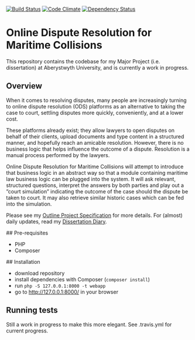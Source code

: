 [![Build Status](https://travis-ci.org/ChrisBAshton/major-project.svg?branch=master)](https://travis-ci.org/ChrisBAshton/major-project) [![Code Climate](https://codeclimate.com/github/ChrisBAshton/major-project/badges/gpa.svg)](https://codeclimate.com/github/ChrisBAshton/major-project) [![Dependency Status](https://gemnasium.com/ChrisBAshton/major-project.svg)](https://gemnasium.com/ChrisBAshton/major-project)

# Online Dispute Resolution for Maritime Collisions
This repository contains the codebase for my Major Project (i.e. dissertation) at Aberystwyth University, and is currently a work in progress.

## Overview

When it comes to resolving disputes, many people are increasingly turning to online dispute resolution (ODS) platforms as an alternative to taking the case to court, settling disputes more quickly, conveniently, and at a lower cost.

These platforms already exist; they allow lawyers to open disputes on behalf of their clients, upload documents and type content in a structured manner, and hopefully reach an amicable resolution. However, there is no business logic that helps influence the outcome of a dispute. Resolution is a manual process performed by the lawyers.

Online Dispute Resolution for Maritime Collisions will attempt to introduce that business logic in an abstract way so that a module containing maritime law business logic can be plugged into the system. It will ask relevant, structured questions, interpret the answers by both parties and play out a ”court simulation” indicating the outcome of the case should the dispute be taken to court. It may also retrieve similar historic cases which can be fed into the simulation.

Please see my [Outline Project Specification](http://ashton.codes/blog/outline-project-specification/) for more details. For (almost) daily updates, read my [Dissertation Diary](http://ashton.codes/blog/category/dissertation/).

## Pre-requisites

* PHP
* Composer

## Installation

* download repository
* install dependencies with Composer (`composer install`)
* run `php -S 127.0.0.1:8000 -t webapp`
* go to http://127.0.0.1:8000/ in your browser

## Running tests

Still a work in progress to make this more elegant. See .travis.yml for current progress.